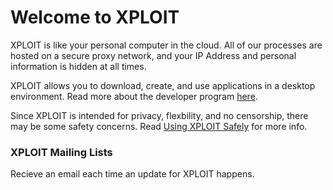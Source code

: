 # Welcome to XPLOIT

XPLOIT is like your personal computer in the cloud. All of our processes are hosted on a secure proxy network, and your IP Address and personal information is hidden at all times.

XPLOIT allows you to download, create, and use applications in a desktop environment. Read more about the developer program [here](./Developers).

Since XPLOIT is intended for privacy, flexbility, and no censorship, there may be some safety concerns. Read [Using XPLOIT Safely](./Safety) for more info.

### XPLOIT Mailing Lists

Recieve an email each time an update for XPLOIT happens.

<carbonEmail data-name="home"></carbonEmail>
